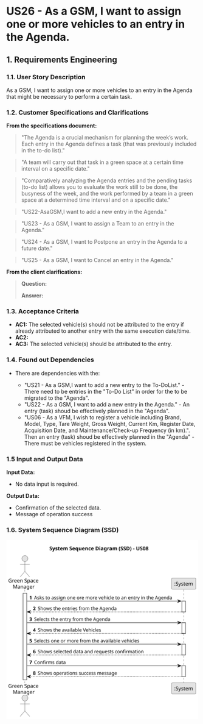 # US26 - As a GSM, I want to assign one or more vehicles to an entry in the Agenda.

## 1. Requirements Engineering

### 1.1. User Story Description

As a GSM, I want to assign one or more vehicles to an entry in the Agenda that might be necessary to perform a certain task.

### 1.2. Customer Specifications and Clarifications

**From the specifications document:**

>   "The Agenda is a crucial mechanism for planning the week’s work. Each entry in the Agenda defines a task (that was previously included in the to-do list)."

>   "A team will carry out that task in a green space at a certain time interval on a specific date."

>   "Comparatively analyzing the Agenda entries and the pending tasks (to-do list) allows you to evaluate the work still to be done, the busyness of the week, and the work performed by a team in a green space at a determined time interval and on a specific date."

>   "US22-AsaGSM,I want to add a new entry in the Agenda."

>   "US23 - As a GSM, I want to assign a Team to an entry in the Agenda."

>   "US24 - As a GSM, I want to Postpone an entry in the Agenda to a future date."

>   "US25 - As a GSM, I want to Cancel an entry in the Agenda."

**From the client clarifications:**

> **Question:** 
>
> **Answer:** 


### 1.3. Acceptance Criteria

* **AC1:** The selected vehicle(s) should not be attributed to the entry if already attributed to another entry with the same execution date/time.
* **AC2:** 
* **AC3:** The selected vehicle(s) should be attributed to the entry.

### 1.4. Found out Dependencies

* There are dependencies with the:

    * "US21 - As a GSM,I want to add a new entry to the To-DoList." - There need to be entries in the "To-Do List" in order for the to be migrated to the "Agenda".
    * "US22 - As a GSM, I want to add a new entry in the Agenda." - An entry (task) shoud be effectively planned in the "Agenda".
    * "US06 - As a VFM, I wish to register a vehicle including Brand, Model, Type, Tare Weight, Gross Weight, Current Km, Register Date, Acquisition Date, and Maintenance/Check-up Frequency (in km).". Then an entry (task) shoud be effectively planned in the "Agenda" - There must be vehicles registered in the system. 

### 1.5 Input and Output Data

**Input Data:**

* No data input is required.

**Output Data:**

* Confirmation of the selected data.
* Message of operation success

### 1.6. System Sequence Diagram (SSD)

![System Sequence Diagram](svg/us26-system-sequence-diagram.svg)